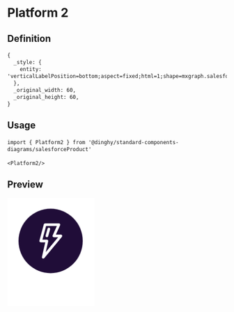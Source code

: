 # Platform 2

## Definition

```
{
  _style: { 
    entity: 'verticalLabelPosition=bottom;aspect=fixed;html=1;shape=mxgraph.salesforce.platform2;',
  },
  _original_width: 60,
  _original_height: 60,
}
```

## Usage

```
import { Platform2 } from '@dinghy/standard-components-diagrams/salesforceProduct'

<Platform2/>
```

## Preview

<img src="./platform-2.png" width="200"/>
